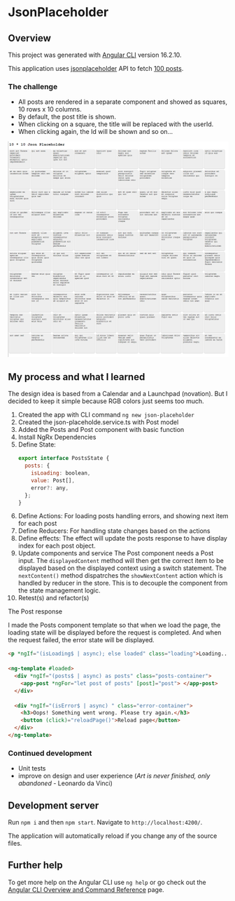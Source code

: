 # JsonPlaceholder

## Overview

This project was generated with [Angular CLI](https://github.com/angular/angular-cli) version 16.2.10.

This application uses [jsonplaceholder](https://jsonplaceholder.typicode.com/) API to fetch [100 posts](https://jsonplaceholder.typicode.com/posts).

### The challenge

- All posts are rendered in a separate component and showed as squares, 10 rows x 10 columns.
- By default, the post title is shown.
- When clicking on a square, the title will be replaced with the userId.
- When clicking again, the Id will be shown and so on...

![](./screenshots.png)

## My process and what I learned

The design idea is based from a Calendar and a Launchpad (novation). But I decided to keep it simple because RGB colors just seems too much.

1. Created the app with CLI command `ng new json-placeholder`
2. Created the json-placeholde.service.ts with Post model
3. Added the Posts and Post component with basic function
4. Install NgRx Dependencies
5. Define State:
   ```js
   export interface PostsState {
     posts: {
       isLoading: boolean,
       value: Post[],
       error?: any,
     };
   }
   ```
6. Define Actions:
   For loading posts handling errors, and showing next item for each post
7. Define Reducers:
   For handling state changes based on the actions
8. Define effects:
   The effect will update the posts response to have display index for each post object.
9. Update components and service
   The Post component needs a Post input. The `displayedContent` method will then get the correct item to be displayed based on the displayed context using a switch statement.
   The `nextContent()` method dispatrches the `showNextContent` action which is handled by reducer in the store. This is to decouple the component from the state management logic.
10. Retest(s) and refactor(s)

The Post response

I made the Posts component template so that when we load the page, the loading state will be displayed before the request is completed. And when the request failed, the error state will be displayed.

```html
<p *ngIf="(isLoading$ | async); else loaded" class="loading">Loading...</p>

<ng-template #loaded>
  <div *ngIf="(posts$ | async) as posts" class="posts-container">
    <app-post *ngFor="let post of posts" [post]="post"> </app-post>
  </div>

  <div *ngIf="(isError$ | async) " class="error-container">
    <h3>Oops! Something went wrong. Please try again.</h3>
    <button (click)="reloadPage()">Reload page</button>
  </div>
</ng-template>
```

### Continued development

- Unit tests
- improve on design and user experience (_Art is never finished, only abandoned_ - Leonardo da Vinci)

## Development server

Run `npm i` and then `npm start`. Navigate to `http://localhost:4200/`.

The application will automatically reload if you change any of the source files.

## Further help

To get more help on the Angular CLI use `ng help` or go check out the [Angular CLI Overview and Command Reference](https://angular.io/cli) page.
